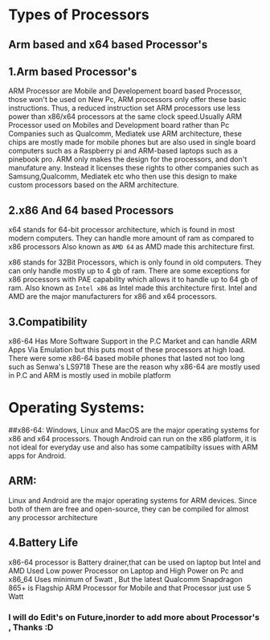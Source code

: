 # Types of Processors
## Arm based and x64 based Processor's
## 1.Arm based Processor's
ARM Processor are Mobile and Developement board based Processor, those won't be used on New Pc, ARM processors only offer these basic instructions. Thus, a reduced instruction set  ARM processors use less power than x86/x64 processors at the same clock speed.Usually ARM Processor used on Mobiles and Development board rather than Pc
Companies such as Qualcomm, Mediatek use ARM architecture, these chips are mostly made for mobile phones but are also used in single board computers such as a Raspberry pi and ARM-based laptops such as a pinebook pro. ARM only makes the design for the processors, and don't manufature any. Instead it licenses these rights to other companies such as Samsung,Qualcomm, Mediatek etc who then use this design to make custom processors based on the ARM architecture.

## 2.x86 And 64 based Processors
x64 stands for 64-bit processor architecture, which is found in most modern computers. They can handle more amount of ram as compared to x86 processors
Also known as `AMD 64` as AMD made this architecture first.

x86 stands for 32Bit Processors, which is only found in old computers. They can only handle mostly up to 4 gb of ram. There are some exceptions for x86 processors with PAE capability which allows it to handle up to 64 gb of ram. Also known as `Intel x86` as Intel made this architecture first.
Intel and AMD are the major manufacturers for x86 and x64 processors.

## 3.Compatibility
x86-64 Has More Software Support in the P.C Market and can handle ARM Apps Via Emulation but this puts most of these processors at high load.
There were some x86-64 based mobile phones that lasted not too long such as Senwa's LS9718
These are the reason why x86-64 are mostly used in P.C and ARM is mostly used in mobile platform

# Operating Systems:
##x86-64:
Windows, Linux and MacOS are the major operating systems for x86 and x64 processors. Though Android can run on the x86 platform, it is not ideal for everyday use and also has some campatibilty issues with ARM apps for Android.

## ARM:
Linux and Android are the major operating systems for ARM devices. Since both of them are free and open-source, they can be compiled for almost any processor architecture


## 4.Battery Life
x86-64 processor is Battery drainer,that can be used on laptop but Intel and AMD Used Low power Processor on Laptop and High Power on Pc and x86_64 Uses minimum of 5watt , But the latest Qualcomm Snapdragon 865+ is Flagship ARM Processor for Mobile and that Processor just use 5 Watt



### I will do Edit's on Future,inorder to add more about Processor's , Thanks :D

